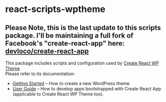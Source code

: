 # react-scripts-wptheme

## Please Note, this is the last update to this scripts package. I'll be maintaining a full fork of Facebook's "create-react-app" here: [devloco/create-react-app](https://github.com/devloco/create-react-app)

This package includes scripts and configuration used by [Create React WP Theme](https://github.com/devloco/create-react-wptheme).<br>
Please refer to its documentation:

-   [Getting Started](https://github.com/devloco/create-react-wptheme/blob/master/README.md#getting-started) – How to create a new WordPress theme.
-   [User Guide](https://github.com/devloco/create-react-wptheme/blob/master/create-react-app-USERGUIDE.md) – How to develop apps bootstrapped with Create React App (applicable to Create React WP Theme too).
